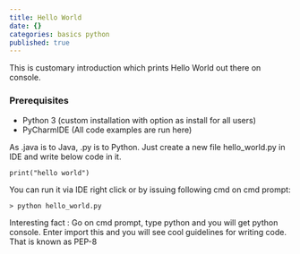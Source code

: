 ```yaml
---
title: Hello World
date: {}
categories: basics python
published: true
---
```


This is customary introduction which prints Hello World out there on console.

### Prerequisites
 - Python 3 (custom installation with option as install for all users)
 - PyCharmIDE (All code examples are run here)
 
As .java is to Java, .py is to Python. Just create a new file hello_world.py in IDE and write below code in it. 

```
print("hello world")
```

You can run it via IDE right click or by issuing following cmd on cmd prompt:

```
> python hello_world.py
```
  

Interesting fact :
Go on cmd prompt, type python and you will get python console.
Enter import this and you will see cool guidelines for writing code. That is known as PEP-8
